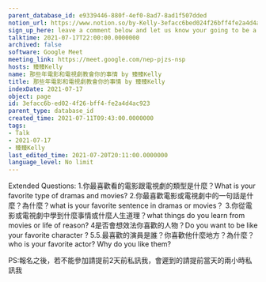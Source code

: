 ```yaml
---
parent_database_id: e9339446-880f-4ef0-8ad7-8ad1f507dded
notion_url: https://www.notion.so/by-Kelly-3efacc6bed024f26bff4fe2a4d4ac923
sign_up_here: leave a comment below and let us know your going to be a speaker or a listener, we accept 6 speakers tops but no limit for audience
talktime: 2021-07-17T22:00:00.0000000
archived: false
software: Google Meet
meeting_link: https://meet.google.com/nep-pjzs-nsp
hosts: 臻臻Kelly
name: 那些年電影和電視劇教會你的事情 by 臻臻Kelly
title: 那些年電影和電視劇教會你的事情 by 臻臻Kelly
indexDate: 2021-07-17
object: page
id: 3efacc6b-ed02-4f26-bff4-fe2a4d4ac923
parent_type: database_id
created_time: 2021-07-11T09:43:00.0000000
tags:
- Talk
- 2021-07-17
- 臻臻Kelly
last_edited_time: 2021-07-20T20:11:00.0000000
language_level: No limit
---
```


Extended Questions:
1.你最喜歡看的電影跟電視劇的類型是什麼？What is your favorite type of dramas and movies?
2.你最喜歡電影或電視劇中的一句話是什麼？為什麼？what is your favorite sentence in dramas or movies？
3.你從電影或電視劇中學到什麼事情或什麼人生道理？what things do you learn from movies or life of reason?
4是否會想效法你喜歡的人物？Do you want to be like your favorite character ?
5.5.最喜歡的演員是誰？你喜歡他什麼地方？為什麼？who is your favorite actor? Why do you like them?

PS:報名之後，若不能參加請提前2天前私訊我，會遲到的請提前當天的兩小時私訊我




